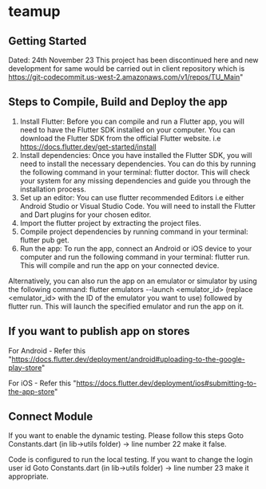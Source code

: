 # teamup

## Getting Started
Dated: 24th November 23
This project has been discontinued here and new development for same would be carried out in 
client repository which is 
https://git-codecommit.us-west-2.amazonaws.com/v1/repos/TU_Main"


## Steps to Compile, Build and Deploy the app 

1) Install Flutter: Before you can compile and run a Flutter app, you will need to have the Flutter SDK
installed on your computer. You can download the Flutter SDK from the official Flutter website. i.e
https://docs.flutter.dev/get-started/install
2) Install dependencies: Once you have installed the Flutter SDK, you will need to install the necessary 
dependencies. You can do this by running the following command in your terminal: flutter doctor. 
This will check your system for any missing dependencies and guide you through the installation process.
3) Set up an editor: You can use flutter recommended Editors i.e either Android 
Studio or Visual Studio Code. You will need to install the Flutter and Dart plugins for your chosen editor.
4) Import the flutter project by extracting the project files.
5) Compile project dependencies by running command in your terminal: flutter pub get.
6) Run the app: To run the app, connect an Android or iOS device to your computer and run the following command in your terminal: flutter run. This will compile and run the app on your connected device.

Alternatively, you can also run the app on an emulator or simulator by using the following command: flutter emulators --launch <emulator_id> 
(replace <emulator_id> with the ID of the emulator you want to use) followed by flutter run. 
This will launch the specified emulator and run the app on it.

## If you want to publish app on stores
For Android - Refer this "https://docs.flutter.dev/deployment/android#uploading-to-the-google-play-store"

For iOS - Refer this 
    "https://docs.flutter.dev/deployment/ios#submitting-to-the-app-store"

## Connect Module
If you want to enable the dynamic testing. Please follow this steps
Goto Constants.dart (in lib->utils folder) -> line number 22 make it false.

Code is configured to run the local testing. If you want to change the login user id
Goto Constants.dart (in lib->utils folder) -> line number 23 make it appropriate.
